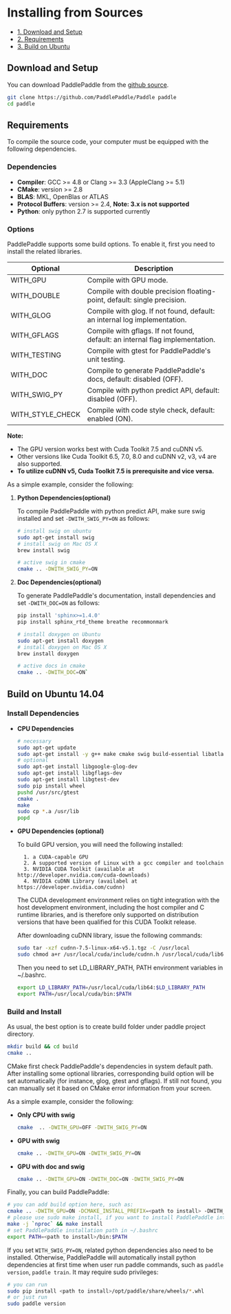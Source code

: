 Installing from Sources
==========================

* [1. Download and Setup](#download)
* [2. Requirements](#requirements)
* [3. Build on Ubuntu](#ubuntu)

## <span id="download">Download and Setup</span> 
You can download PaddlePaddle from the [github source](https://github.com/PaddlePaddle/Paddle).

```bash
git clone https://github.com/PaddlePaddle/Paddle paddle
cd paddle
```

## <span id="requirements">Requirements</span>

To compile the source code, your computer must be equipped with the following dependencies.

### Dependencies

- **Compiler**: GCC >= 4.8 or Clang >= 3.3 (AppleClang >= 5.1)
- **CMake**: version >= 2.8
- **BLAS**: MKL, OpenBlas or ATLAS
- **Protocol Buffers**: version >= 2.4, **Note: 3.x is not supported**
- **Python**: only python 2.7 is supported currently

### Options

PaddlePaddle supports some build options. To enable it, first you need to install the related libraries. 

<html>
<table> 
<thead>
<tr>
<th scope="col" class="left">Optional</th>
<th scope="col" class="left">Description</th>
</tr>
</thead>
<tbody>
<tr><td class="left">WITH_GPU</td><td class="left">Compile with GPU mode.</td></tr>
<tr><td class="left">WITH_DOUBLE</td><td class="left">Compile with double precision floating-point, default: single precision.</td></tr>
<tr><td class="left">WITH_GLOG</td><td class="left">Compile with glog. If not found, default: an internal log implementation.</td></tr>
<tr><td class="left">WITH_GFLAGS</td><td class="left">Compile with gflags. If not found, default: an internal flag implementation.</td></tr>
<tr><td class="left">WITH_TESTING</td><td class="left">Compile with gtest for PaddlePaddle's unit testing.</td></tr>
<tr><td class="left">WITH_DOC</td><td class="left">	Compile to generate PaddlePaddle's docs, default: disabled (OFF).</td></tr>
<tr><td class="left">WITH_SWIG_PY</td><td class="left">Compile with python predict API, default: disabled (OFF).</td></tr>
<tr><td class="left">WITH_STYLE_CHECK</td><td class="left">Compile with code style check, default: enabled (ON).</td></tr>
</tbody>
</table>
</html>

**Note:**
  - The GPU version works best with Cuda Toolkit 7.5 and cuDNN v5.
  - Other versions like Cuda Toolkit 6.5, 7.0, 8.0 and cuDNN v2, v3, v4 are also supported.
  - **To utilize cuDNN v5, Cuda Toolkit 7.5 is prerequisite and vice versa.**

As a simple example, consider the following:  

1. **Python Dependencies(optional)**
  
    To compile PaddlePaddle with python predict API, make sure swig installed and set `-DWITH_SWIG_PY=ON` as follows:

    ```bash
    # install swig on ubuntu
    sudo apt-get install swig
    # install swig on Mac OS X
    brew install swig

    # active swig in cmake
    cmake .. -DWITH_SWIG_PY=ON
    ```

2. **Doc Dependencies(optional)**

    To generate PaddlePaddle's documentation, install dependencies and set `-DWITH_DOC=ON` as follows:

    ```bash
    pip install 'sphinx>=1.4.0'
    pip install sphinx_rtd_theme breathe recommonmark

    # install doxygen on Ubuntu
    sudo apt-get install doxygen 
    # install doxygen on Mac OS X
    brew install doxygen

    # active docs in cmake
    cmake .. -DWITH_DOC=ON`
    ```

## <span id="ubuntu">Build on Ubuntu 14.04</span>

### Install Dependencies

- **CPU Dependencies**

    ```bash
    # necessary
    sudo apt-get update
    sudo apt-get install -y g++ make cmake swig build-essential libatlas-base-dev python python-pip libpython-dev m4 libprotobuf-dev protobuf-compiler python-protobuf python-numpy git
    # optional
    sudo apt-get install libgoogle-glog-dev
    sudo apt-get install libgflags-dev
    sudo apt-get install libgtest-dev
    sudo pip install wheel
    pushd /usr/src/gtest
    cmake .
    make
    sudo cp *.a /usr/lib
    popd
    ```
  
- **GPU Dependencies (optional)**

    To build GPU version, you will need the following installed:

        1. a CUDA-capable GPU
        2. A supported version of Linux with a gcc compiler and toolchain
        3. NVIDIA CUDA Toolkit (available at http://developer.nvidia.com/cuda-downloads)
        4. NVIDIA cuDNN Library (availabel at https://developer.nvidia.com/cudnn)

    The CUDA development environment relies on tight integration with the host development environment,
    including the host compiler and C runtime libraries, and is therefore only supported on
    distribution versions that have been qualified for this CUDA Toolkit release.
        
    After downloading cuDNN library, issue the following commands:

    ```bash
    sudo tar -xzf cudnn-7.5-linux-x64-v5.1.tgz -C /usr/local
    sudo chmod a+r /usr/local/cuda/include/cudnn.h /usr/local/cuda/lib64/libcudnn*
    ```
    Then you need to set LD\_LIBRARY\_PATH, PATH environment variables in ~/.bashrc.

    ```bash
    export LD_LIBRARY_PATH=/usr/local/cuda/lib64:$LD_LIBRARY_PATH
    export PATH=/usr/local/cuda/bin:$PATH
    ```

### Build and Install

As usual, the best option is to create build folder under paddle project directory.

```bash
mkdir build && cd build
cmake ..
```

CMake first check PaddlePaddle's dependencies in system default path. After installing some optional
libraries, corresponding build option will be set automatically (for instance, glog, gtest and gflags).
If still not found, you can manually set it based on CMake error information from your screen.

As a simple example, consider the following:

- **Only CPU with swig**

  ```bash
  cmake  .. -DWITH_GPU=OFF -DWITH_SWIG_PY=ON
  ```
- **GPU with swig**

  ```bash
  cmake .. -DWITH_GPU=ON -DWITH_SWIG_PY=ON
  ```

- **GPU with doc and swig**

  ```bash
  cmake .. -DWITH_GPU=ON -DWITH_DOC=ON -DWITH_SWIG_PY=ON
  ``` 

Finally, you can build PaddlePaddle:

```bash
# you can add build option here, such as:    
cmake .. -DWITH_GPU=ON -DCMAKE_INSTALL_PREFIX=<path to install> -DWITH_SWIG_PY=ON
# please use sudo make install, if you want to install PaddlePaddle into the system
make -j `nproc` && make install
# set PaddlePaddle installation path in ~/.bashrc
export PATH=<path to install>/bin:$PATH
```

If you set `WITH_SWIG_PY=ON`, related python dependencies also need to be installed.
Otherwise, PaddlePaddle will automatically install python dependencies
at first time when user run paddle commands, such as `paddle version`, `paddle train`.
It may require sudo privileges:

```bash
# you can run
sudo pip install <path to install>/opt/paddle/share/wheels/*.whl
# or just run 
sudo paddle version
```
